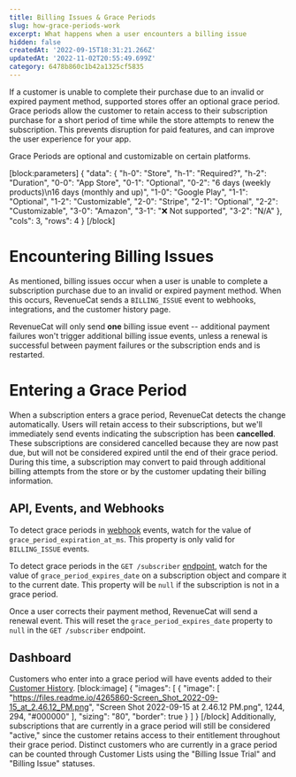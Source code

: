 ```yaml
---
title: Billing Issues & Grace Periods
slug: how-grace-periods-work
excerpt: What happens when a user encounters a billing issue
hidden: false
createdAt: '2022-09-15T18:31:21.266Z'
updatedAt: '2022-11-02T20:55:49.699Z'
category: 6478b860c1b42a1325cf5835
---
```

If a customer is unable to complete their purchase due to an invalid or expired payment method, supported stores offer an optional grace period. Grace periods allow the customer to retain access to their subscription purchase for a short period of time while the store attempts to renew the subscription. This prevents disruption for paid features, and can improve the user experience for your app.

Grace Periods are optional and customizable on certain platforms.

[block:parameters]
{
  "data": {
    "h-0": "Store",
    "h-1": "Required?",
    "h-2": "Duration",
    "0-0": "App Store",
    "0-1": "Optional",
    "0-2": "6 days (weekly products)\n16 days (monthly and up)",
    "1-0": "Google Play",
    "1-1": "Optional",
    "1-2": "Customizable",
    "2-0": "Stripe",
    "2-1": "Optional",
    "2-2": "Customizable",
    "3-0": "Amazon",
    "3-1": "❌ Not supported",
    "3-2": "N/A"
  },
  "cols": 3,
  "rows": 4
}
[/block]
# Encountering Billing Issues

As mentioned, billing issues occur when a user is unable to complete a subscription purchase due to an invalid or expired payment method. When this occurs, RevenueCat sends a `BILLING_ISSUE` event to webhooks, integrations, and the customer history page.

RevenueCat will only send **one** billing issue event -- additional payment failures won't trigger additional billing issue events, unless a renewal is successful between payment failures or the subscription ends and is restarted. 

# Entering a Grace Period

When a subscription enters a grace period, RevenueCat detects the change automatically. Users will retain access to their subscriptions, but we'll immediately send events indicating the subscription has been **cancelled**. These subscriptions are considered cancelled because they are now past due, but will not be considered expired until the end of their grace period. During this time, a subscription may convert to paid through additional billing attempts from the store or by the customer updating their billing information.

## API, Events, and Webhooks

To detect grace periods in [webhook](doc:webhooks) events, watch for the value of `grace_period_expiration_at_ms`. This property is only valid for `BILLING_ISSUE` events.

To detect grace periods in the `GET /subscriber` [endpoint](https://www.revenuecat.com/reference/subscribers), watch for the value of `grace_period_expires_date` on a subscription object and compare it to the current date. This property will be `null` if the subscription is not in a grace period.

Once a user corrects their payment method, RevenueCat will send a renewal event. This will reset the `grace_period_expires_date` property to `null` in the `GET /subscriber` endpoint.

## Dashboard

Customers who enter into a grace period will have events added to their [Customer History](doc:customers).
[block:image]
{
  "images": [
    {
      "image": [
        "https://files.readme.io/4265860-Screen_Shot_2022-09-15_at_2.46.12_PM.png",
        "Screen Shot 2022-09-15 at 2.46.12 PM.png",
        1244,
        294,
        "#000000"
      ],
      "sizing": "80",
      "border": true
    }
  ]
}
[/block]
Additionally, subscriptions that are currently in a grace period will still be considered "active," since the customer retains access to their entitlement throughout their grace period. Distinct customers who are currently in a grace period can be counted through Customer Lists using the "Billing Issue Trial" and "Billing Issue" statuses.